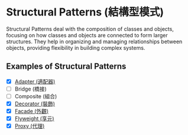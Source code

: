 # Structural Patterns (結構型模式)

Structural Patterns deal with the composition of classes and objects, focusing on how classes and objects are connected to form larger structures. They help in organizing and managing relationships between objects, providing flexibility in building complex systems.

## Examples of Structural Patterns

- [x] [Adapter (適配器)](./Adapter/README.md)
- [ ] Bridge (橋接)
- [ ] Composite (組合)
- [x] [Decorator (裝飾)](./Decorator/README.md)
- [x] [Facade (外觀)](./Facade/README.md)
- [x] [Flyweight (享元)](./Flyweight/README.md)
- [x] [Proxy (代理)](./Proxy/README.md)
